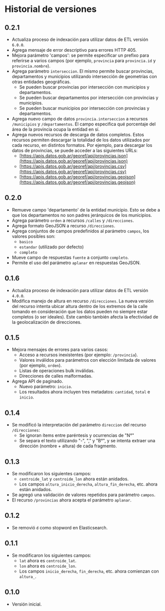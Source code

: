 # Historial de versiones

## 0.2.1
- Actualiza proceso de indexación para utilizar datos de ETL versión `6.0.0`.
- Agrega mensaje de error descriptivo para errores HTTP 405.
- Mejora parámetro 'campos': se permite especificar un prefixo para referirse a varios campos (por ejemplo, `provincia` para `provincia.id` y `provincia.nombre`).
- Agrega parámetro `interseccion`. El mismo permite buscar provincias, departamentos y municipios utilizando intersección de geometrías con otras entidades geográficas.
	- Se pueden buscar provincias por intersección con municipios y departamentos.
	- Se pueden buscar departamentos por intersección con provincias y municipios.
	- Se pueden buscar municipios por intersección con provincias y departamentos.
- Agrega nuevo campo de datos `provincia.interseccion` a recursos `/municipios` y `/departamentos`. El campo especifica qué porcentaje del área de la provincia ocupa la entidad en sí.
- Agrega nuevos recursos de descarga de datos completos. Estos recursos permiten descargar la totalidad de los datos utilizados por cada recurso, en distintos formatos. Por ejemplo, para descargar los datos de provincias, se puede acceder a las siguientes URLs:
	- [https://apis.datos.gob.ar/georef/api/provincias.json](https://apis.datos.gob.ar/georef/api/provincias.json)
	- [https://apis.datos.gob.ar/georef/api/provincias.csv](https://apis.datos.gob.ar/georef/api/provincias.csv)
	- [https://apis.datos.gob.ar/georef/api/provincias.geojson](https://apis.datos.gob.ar/georef/api/provincias.geojson)

## 0.2.0
- Remueve campo 'departamento' de la entidad municipio. Esto se debe a que los departamentos no son padres jerárquicos de los municipios.
- Agrega parámetro `orden` a recursos `/calles` y `/direcciones`.
- Agrega formato GeoJSON a recurso `/direcciones`.
- Agrega conjuntos de campos predefinidos al parámetro `campos`, los valores posibles son:
	- `basico`
	- `estandar` (utilizado por defecto)
	- `completo`
- Mueve campo de respuestas `fuente` a conjunto `completo`.
- Permite el uso del parámetro `aplanar` en respuestas GeoJSON.

## 0.1.6
- Actualiza proceso de indexación para utilizar datos de ETL versión `4.0.0`.
- Modifica manejo de altura en recurso `/direcciones`. La nueva versión del recurso intenta ubicar altura dentro de los extremos de la calle tomando en consideración que los datos pueden no siempre estar completos (o ser ideales). Este cambio también afecta la efectividad de la geolocalización de direcciones.

## 0.1.5
- Mejora mensajes de errores para varios casos:
	- Acceso a recursos inexistentes (por ejemplo: `/provincia`).
	- Valores inválidos para parámetros con elección limitada de valores (por ejemplo, `orden`).
	- Listas de operaciones bulk inválidas.
	- Direcciones de calles malformadas.
- Agrega API de paginado.
	- Nuevo parámetro: `inicio`.
	- Los resultados ahora incluyen tres metadatos: `cantidad`, `total` e `inicio`.

## 0.1.4
- Se modificó la interpretación del parámetro `direccion` del recurso `/direcciones`:
	- Se ignoran ítems entre paréntesis y ocurrencias de "N°"
	- Se separa el texto utilizando "-", "," y "B°", y se intenta extraer una dirección (nombre + altura) de cada fragmento.

## 0.1.3
- Se modificaron los siguientes campos:
	- `centroide_lat` y `centroide_lon` ahora están anidados.
	- Los campos `altura_inicio_derecha`, `altura_fin_derecha`, etc. ahora están anidados.
- Se agregó una validación de valores repetidos para parámetro `campos`.
- El recurso `/provincias` ahora acepta el parámetro `aplanar`.

## 0.1.2
- Se removió `d` como stopword en Elasticsearch.

## 0.1.1
- Se modificaron los siguientes campos:
	- `lat` ahora es `centroide_lat`.
	- `lon` ahora es `centroide_lon`.
	- Los campos `inicio_derecha`, `fin_derecha`, etc. ahora comienzan con `altura_`.

## 0.1.0
- Versión inicial.
